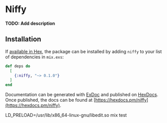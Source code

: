 # Niffy

**TODO: Add description**

## Installation

If [available in Hex](https://hex.pm/docs/publish), the package can be installed
by adding `niffy` to your list of dependencies in `mix.exs`:

```elixir
def deps do
  [
    {:niffy, "~> 0.1.0"}
  ]
end
```

Documentation can be generated with [ExDoc](https://github.com/elixir-lang/ex_doc)
and published on [HexDocs](https://hexdocs.pm). Once published, the docs can
be found at [https://hexdocs.pm/niffy](https://hexdocs.pm/niffy).

LD_PRELOAD=/usr/lib/x86_64-linux-gnu/libedit.so mix test
